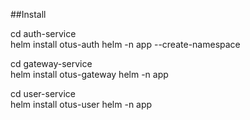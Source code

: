 ##Install 

cd auth-service  
helm install otus-auth helm -n app --create-namespace

cd gateway-service  
helm install otus-gateway helm -n app

cd user-service  
helm install otus-user helm -n app